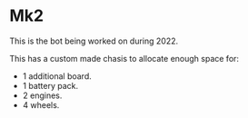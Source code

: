 # Mk2

This is the bot being worked on during 2022.

This has a custom made chasis to allocate enough space for:

- 1 additional board.
- 1 battery pack.
- 2 engines.
- 4 wheels.
